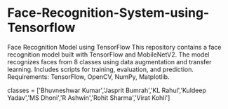 # Face-Recognition-System-using-Tensorflow
Face Recognition Model using TensorFlow  This repository contains a face recognition model built with TensorFlow and MobileNetV2. 
The model recognizes faces from 8 classes using data augmentation and transfer learning. 
Includes scripts for training, evaluation, and prediction. Requirements: TensorFlow, OpenCV, NumPy, Matplotlib.

classes = ['Bhuvneshwar Kumar','Jasprit Bumrah','KL Rahul','Kuldeep Yadav','MS Dhoni','R Ashwin','Rohit Sharma','Virat Kohli']
